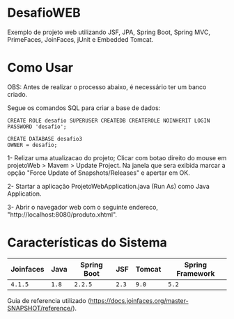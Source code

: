 # DesafioWEB

Exemplo de projeto web utilizando JSF, JPA, Spring Boot, Spring MVC, PrimeFaces, JoinFaces, jUnit e Embedded Tomcat.

# Como Usar

OBS: Antes de realizar o processo abaixo, é necessário ter um banco criado.

Segue os comandos SQL para criar a base de dados:
```
CREATE ROLE desafio SUPERUSER CREATEDB CREATEROLE NOINHERIT LOGIN PASSWORD 'desafio';

CREATE DATABASE desafio3
OWNER = desafio;
```

1- Relizar uma atualizacao do projeto; Clicar com botao direito do mouse em projetoWeb > Mavem > Update Project. Na janela que sera exibida  marcar a opção "Force Update of Snapshots/Releases" e apertar em OK.

2- Startar a aplicação ProjetoWebApplication.java (Run As) como Java Application.

3- Abrir o navegador web com o seguinte endereco, "http://localhost:8080/produto.xhtml".

# Características do Sistema

Joinfaces | Java | Spring Boot | JSF | Tomcat | Spring Framework |
----------|------|-------------|-----|--------|------------------|
`4.1.5`   |`1.8` |`2.2.5`      |`2.3`|`9.0`   |`5.2`             |

Guia de referencia utilizado (https://docs.joinfaces.org/master-SNAPSHOT/reference/).
